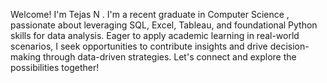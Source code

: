 Welcome! I'm Tejas N . I'm a recent graduate in Computer Science , passionate about leveraging SQL, Excel, Tableau, and foundational Python skills for data analysis. Eager to apply academic learning in real-world scenarios, I seek opportunities to contribute insights and drive decision-making through data-driven strategies. Let's connect and explore the possibilities together! 
